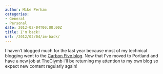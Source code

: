 ```yaml
---
author: Mike Perham
categories:
- General
- Personal
date: 2012-02-04T00:00:00Z
title: I'm back!
url: /2012/02/04/im-back/
---
```


I haven't blogged much for the last year because most of my technical blogging went to the [Carbon Five blog][1]. Now that I've moved to Portland and have a new job at [TheClymb][2] I'll be returning my attention to my own blog so expect new content regularly again!

 [1]: http://blog.carbonfive.com
 [2]: http://www.theclymb.com/invite-from/mperham
